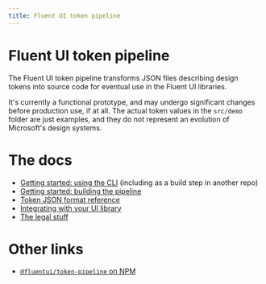 ```yaml
---
title: Fluent UI token pipeline
---
```


# Fluent UI token pipeline

The Fluent UI token pipeline transforms JSON files describing design tokens into source code for eventual use in the Fluent UI libraries.

It's currently a functional prototype, and may undergo significant changes before production use, if at all. The actual token values in the `src/demo` folder are just examples, and they do not represent an evolution of Microsoft's design systems.

# The docs

* [Getting started: using the CLI](cli.md) (including as a build step in another repo)
* [Getting started: building the pipeline](build.md)
* [Token JSON format reference](json.md)
* [Integrating with your UI library](integration.md)
* [The legal stuff](legal.md)

# Other links

* [`@fluentui/token-pipeline` on NPM](https://www.npmjs.com/package/@fluentui/token-pipeline)
